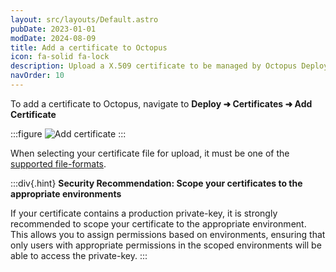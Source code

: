 ```yaml
---
layout: src/layouts/Default.astro
pubDate: 2023-01-01
modDate: 2024-08-09
title: Add a certificate to Octopus
icon: fa-solid fa-lock
description: Upload a X.509 certificate to be managed by Octopus Deploy
navOrder: 10
---
```


To add a certificate to Octopus, navigate to **Deploy ➜ Certificates ➜ Add Certificate**

:::figure
![Add certificate](/docs/deployments/certificates/images/add-certificate.png)
:::

When selecting your certificate file for upload, it must be one of the [supported file-formats](/docs/deployments/certificates).

:::div{.hint}
**Security Recommendation: Scope your certificates to the appropriate environments**

If your certificate contains a production private-key, it is strongly recommended to scope your certificate to the appropriate environment.
This allows you to assign permissions based on environments, ensuring that only users with appropriate permissions in the scoped environments will be able to access the private-key.
:::
